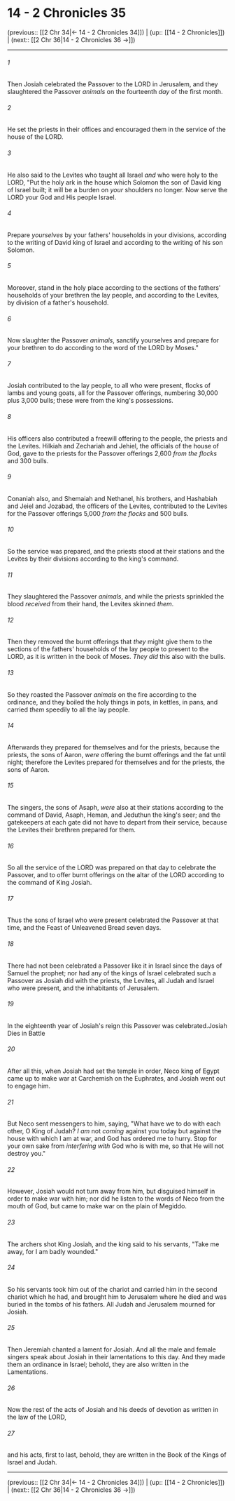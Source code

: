 # 14 - 2 Chronicles 35

(previous:: [[2 Chr 34|← 14 - 2 Chronicles 34]]) | (up:: [[14 - 2 Chronicles]]) | (next:: [[2 Chr 36|14 - 2 Chronicles 36 →]])

***


###### 1 
Then Josiah celebrated the Passover to the LORD in Jerusalem, and they slaughtered the Passover _animals_ on the fourteenth _day_ of the first month. 

###### 2 
He set the priests in their offices and encouraged them in the service of the house of the LORD. 

###### 3 
He also said to the Levites who taught all Israel _and_ who were holy to the LORD, "Put the holy ark in the house which Solomon the son of David king of Israel built; it will be a burden on _your_ shoulders no longer. Now serve the LORD your God and His people Israel. 

###### 4 
Prepare _yourselves_ by your fathers' households in your divisions, according to the writing of David king of Israel and according to the writing of his son Solomon. 

###### 5 
Moreover, stand in the holy place according to the sections of the fathers' households of your brethren the lay people, and according to the Levites, by division of a father's household. 

###### 6 
Now slaughter the Passover _animals_, sanctify yourselves and prepare for your brethren to do according to the word of the LORD by Moses." 

###### 7 
Josiah contributed to the lay people, to all who were present, flocks of lambs and young goats, all for the Passover offerings, numbering 30,000 plus 3,000 bulls; these were from the king's possessions. 

###### 8 
His officers also contributed a freewill offering to the people, the priests and the Levites. Hilkiah and Zechariah and Jehiel, the officials of the house of God, gave to the priests for the Passover offerings 2,600 _from the flocks_ and 300 bulls. 

###### 9 
Conaniah also, and Shemaiah and Nethanel, his brothers, and Hashabiah and Jeiel and Jozabad, the officers of the Levites, contributed to the Levites for the Passover offerings 5,000 _from the flocks_ and 500 bulls. 

###### 10 
So the service was prepared, and the priests stood at their stations and the Levites by their divisions according to the king's command. 

###### 11 
They slaughtered the Passover _animals_, and while the priests sprinkled the blood _received_ from their hand, the Levites skinned _them_. 

###### 12 
Then they removed the burnt offerings that _they_ might give them to the sections of the fathers' households of the lay people to present to the LORD, as it is written in the book of Moses. _They did_ this also with the bulls. 

###### 13 
So they roasted the Passover _animals_ on the fire according to the ordinance, and they boiled the holy things in pots, in kettles, in pans, and carried _them_ speedily to all the lay people. 

###### 14 
Afterwards they prepared for themselves and for the priests, because the priests, the sons of Aaron, _were_ offering the burnt offerings and the fat until night; therefore the Levites prepared for themselves and for the priests, the sons of Aaron. 

###### 15 
The singers, the sons of Asaph, _were_ also at their stations according to the command of David, Asaph, Heman, and Jeduthun the king's seer; and the gatekeepers at each gate did not have to depart from their service, because the Levites their brethren prepared for them. 

###### 16 
So all the service of the LORD was prepared on that day to celebrate the Passover, and to offer burnt offerings on the altar of the LORD according to the command of King Josiah. 

###### 17 
Thus the sons of Israel who were present celebrated the Passover at that time, and the Feast of Unleavened Bread seven days. 

###### 18 
There had not been celebrated a Passover like it in Israel since the days of Samuel the prophet; nor had any of the kings of Israel celebrated such a Passover as Josiah did with the priests, the Levites, all Judah and Israel who were present, and the inhabitants of Jerusalem. 

###### 19 
In the eighteenth year of Josiah's reign this Passover was celebrated.Josiah Dies in Battle 

###### 20 
After all this, when Josiah had set the temple in order, Neco king of Egypt came up to make war at Carchemish on the Euphrates, and Josiah went out to engage him. 

###### 21 
But Neco sent messengers to him, saying, "What have we to do with each other, O King of Judah? _I am_ not _coming_ against you today but against the house with which I am at war, and God has ordered me to hurry. Stop for your own sake from _interfering with_ God who is with me, so that He will not destroy you." 

###### 22 
However, Josiah would not turn away from him, but disguised himself in order to make war with him; nor did he listen to the words of Neco from the mouth of God, but came to make war on the plain of Megiddo. 

###### 23 
The archers shot King Josiah, and the king said to his servants, "Take me away, for I am badly wounded." 

###### 24 
So his servants took him out of the chariot and carried him in the second chariot which he had, and brought him to Jerusalem where he died and was buried in the tombs of his fathers. All Judah and Jerusalem mourned for Josiah. 

###### 25 
Then Jeremiah chanted a lament for Josiah. And all the male and female singers speak about Josiah in their lamentations to this day. And they made them an ordinance in Israel; behold, they are also written in the Lamentations. 

###### 26 
Now the rest of the acts of Josiah and his deeds of devotion as written in the law of the LORD, 

###### 27 
and his acts, first to last, behold, they are written in the Book of the Kings of Israel and Judah.

***

(previous:: [[2 Chr 34|← 14 - 2 Chronicles 34]]) | (up:: [[14 - 2 Chronicles]]) | (next:: [[2 Chr 36|14 - 2 Chronicles 36 →]])
